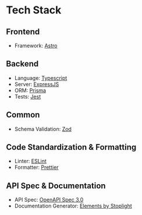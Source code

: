 # Tech Stack

## Frontend
- Framework: [Astro](https://astro.build)

## Backend
- Language: [Typescript](https://www.typescriptlang.org)
- Server: [ExpressJS](https://expressjs.com)
- ORM: [Prisma](https://www.prisma.io)
- Tests: [Jest](https://jestjs.io)

## Common
- Schema Validation: [Zod](https://zod.dev)

## Code Standardization & Formatting
- Linter: [ESLint](https://eslint.org)
- Formatter: [Prettier](https://prettier.io)

## API Spec & Documentation
- API Spec: [OpenAPI Spec 3.0](https://swagger.io/specification/v3/)
- Documentation Generator: [Elements by Stoplight](https://stoplight.io/open-source/elements)

